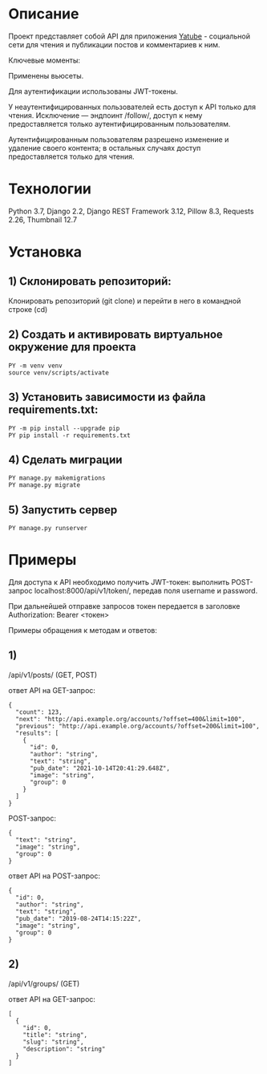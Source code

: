 # Описание

Проект представляет собой API для приложения [Yatube](https://github.com/marinamurina/hw05_final) - социальной сети для чтения и публикации постов и комментариев к ним.

Ключевые моменты:

Применены вьюсеты.

Для аутентификации использованы JWT-токены.

У неаутентифицированных пользователей есть доступ к API только для чтения. Исключение — эндпоинт /follow/, доступ к нему предоставляется только аутентифицированным пользователям.

Аутентифицированным пользователям разрешено изменение и удаление своего контента; в остальных случаях доступ предоставляется только для чтения.

# Технологии
Python 3.7, Django 2.2, Django REST Framework 3.12, Pillow 8.3, Requests 2.26, Thumbnail 12.7

# Установка

## 1) Склонировать репозиторий:
Клонировать репозиторий (git clone) и перейти в него в командной строке (cd)

## 2) Создать и активировать виртуальное окружение для проекта
```
PY -m venv venv
source venv/scripts/activate
```
## 3) Установить зависимости из файла requirements.txt:
```
PY -m pip install --upgrade pip
PY pip install -r requirements.txt
```
## 4) Сделать миграции
```
PY manage.py makemigrations
PY manage.py migrate
```
## 5) Запустить сервер
```
PY manage.py runserver
```
# Примеры

Для доступа к API необходимо получить JWT-токен: выполнить POST-запрос localhost:8000/api/v1/token/, передав поля username и password.

При дальнейшей отправке запросов токен передается в заголовке Authorization: Bearer <токен>

Примеры обращения к методам и ответов:

## 1)

/api/v1/posts/ (GET, POST)

ответ API на GET-запрос:


```
{
  "count": 123,
  "next": "http://api.example.org/accounts/?offset=400&limit=100",
  "previous": "http://api.example.org/accounts/?offset=200&limit=100",
  "results": [
    {
      "id": 0,
      "author": "string",
      "text": "string",
      "pub_date": "2021-10-14T20:41:29.648Z",
      "image": "string",
      "group": 0
    }
  ]
}
```

POST-запрос:

```
{
  "text": "string",
  "image": "string",
  "group": 0
}
```
ответ API на POST-запрос:

```
{
  "id": 0,
  "author": "string",
  "text": "string",
  "pub_date": "2019-08-24T14:15:22Z",
  "image": "string",
  "group": 0
}
```
## 2)

/api/v1/groups/ (GET)

ответ API на GET-запрос:

```
[
  {
    "id": 0,
    "title": "string",
    "slug": "string",
    "description": "string"
  }
]
```